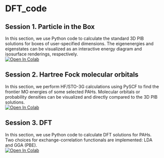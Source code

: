# DFT_code

## Session 1. Particle in the Box
In this section, we use Python code to calculate the standard 3D PIB solutions for boxes of user-specified dimensions. The eigenenergies and eigenstates can be visualized as an interactive energy diagram and isosurface renderings, respectively. <br />
[![Open In Colab](https://colab.research.google.com/assets/colab-badge.svg)](https://colab.research.google.com/github/BashirovaD/DFT_code/blob/main/1/3d_PIB.ipynb)

## Session 2. Hartree Fock molecular orbitals
In this section, we perform HF/STO-3G calculations using PySCF to find the frontier MO energies of some selected PAHs. Molecular orbitals or probability densities can be visualized and directly compared to the 3D PIB solutions. <br />
[![Open In Colab](https://colab.research.google.com/assets/colab-badge.svg)](https://colab.research.google.com/github/BashirovaD/DFT_code/blob/main/2/PAH_Orbitals.ipynb)

## Session 3. DFT
In this section, we use Python code to calculate DFT solutions for PAHs. Two choices for exchange-correlation functionals are implemented: LDA and GGA (PBE).  <br />
[![Open In Colab](https://colab.research.google.com/assets/colab-badge.svg)](https://colab.research.google.com/github/BashirovaD/DFT_code/blob/main/3/DFT_code.ipynb)
